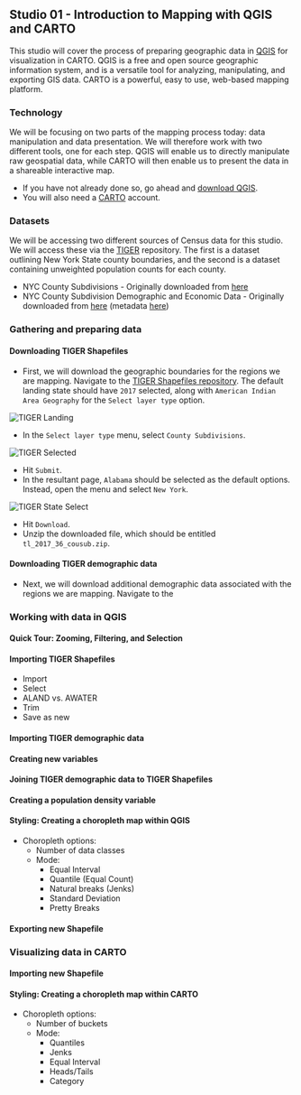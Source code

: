 ## Studio 01 - Introduction to Mapping with QGIS and CARTO

This studio will cover the process of preparing geographic data in [QGIS](http://www.qgis.org/en/site/) for visualization in CARTO. QGIS is a free and open source geographic information system, and is a versatile tool for analyzing, manipulating, and exporting GIS data. CARTO is a powerful, easy to use, web-based mapping platform.

### Technology

We will be focusing on two parts of the mapping process today: data manipulation and data presentation. We will therefore work with two different tools, one for each step. QGIS will enable us to directly manipulate raw geospatial data, while CARTO will then enable us to present the data in a shareable interactive map. 

* If you have not already done so, go ahead and [download QGIS](http://www.qgis.org/en/site/). 
* You will also need a [CARTO](https://carto.com/) account.  

### Datasets

We will be accessing two different sources of Census data for this studio. We will access these via the [TIGER](https://www.census.gov/cgi-bin/geo/shapefiles/index.php) repository. The first is a dataset outlining New York State county boundaries, and the second is a dataset containing unweighted population counts for each county.

* NYC County Subdivisions - Originally downloaded from [here](https://www.census.gov/cgi-bin/geo/shapefiles/index.php?year=2017&layergroup=County+Subdivisions)
* NYC County Subdivision Demographic and Economic Data - Originally downloaded from [here](https://www.census.gov/geo/maps-data/data/tiger-data.html) (metadata [here](https://www2.census.gov/geo/tiger/TIGER_DP/2015ACS/Metadata/COUSUB_METADATA_2015.txt))

### Gathering and preparing data
#### Downloading TIGER Shapefiles

* First, we will download the geographic boundaries for the regions we are mapping. Navigate to the [TIGER Shapefiles repository](https://www.census.gov/cgi-bin/geo/shapefiles/index.php). The default landing state should have `2017` selected, along with `American Indian Area Geography` for the `Select layer type` option.

![TIGER Landing](https://github.com/emilyfuhrman/datavis_design/blob/master/2017_Fall/Studios/Images/04/01_TIGER_Landing.png)

* In the `Select layer type` menu, select `County Subdivisions`.

![TIGER Selected](https://github.com/emilyfuhrman/datavis_design/blob/master/2017_Fall/Studios/Images/04/02_TIGER_Selected.png)

* Hit `Submit`.
* In the resultant page, `Alabama` should be selected as the default options. Instead, open the menu and select `New York`. 

![TIGER State Select](https://github.com/emilyfuhrman/datavis_design/blob/master/2017_Fall/Studios/Images/04/03_TIGER_State_Select.png)

* Hit `Download`.
* Unzip the downloaded file, which should be entitled `tl_2017_36_cousub.zip`.

#### Downloading TIGER demographic data

* Next, we will download additional demographic data associated with the regions we are mapping. Navigate to the 

### Working with data in QGIS

#### Quick Tour: Zooming, Filtering, and Selection

#### Importing TIGER Shapefiles

* Import
* Select
* ALAND vs. AWATER
* Trim
* Save as new

#### Importing TIGER demographic data

#### Creating new variables

#### Joining TIGER demographic data to TIGER Shapefiles

#### Creating a population density variable

#### Styling: Creating a choropleth map within QGIS

* Choropleth options:
	* Number of data classes
	* Mode:
		* Equal Interval
		* Quantile (Equal Count)
		* Natural breaks (Jenks)
		* Standard Deviation
		* Pretty Breaks

#### Exporting new Shapefile

### Visualizing data in CARTO

#### Importing new Shapefile

#### Styling: Creating a choropleth map within CARTO

* Choropleth options:
	* Number of buckets
	* Mode:
		* Quantiles
		* Jenks
		* Equal Interval
		* Heads/Tails
		* Category
















